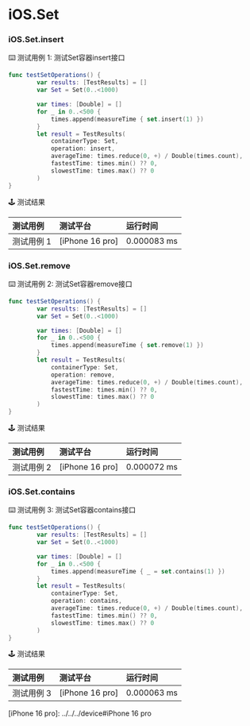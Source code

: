 # iOS.Set
### iOS.Set.insert

:keyboard: 测试用例 1: 测试Set容器insert接口

```swift
func testSetOperations() {
        var results: [TestResults] = []
        var Set = Set(0..<1000)

        var times: [Double] = []
        for _ in 0..<500 {
            times.append(measureTime { set.insert(1) })
        }
        let result = TestResults(
            containerType: Set,
            operation: insert,
            averageTime: times.reduce(0, +) / Double(times.count),
            fastestTime: times.min() ?? 0,
            slowestTime: times.max() ?? 0
        )
}
```

:joystick: 测试结果

| 测试用例   | 测试平台           | 运行时间        |
|:-------|:---------------|:------------|
| 测试用例 1 | [iPhone 16 pro] | 0.000083 ms |


### iOS.Set.remove

:keyboard: 测试用例 2: 测试Set容器remove接口 

```swift
func testSetOperations() {
        var results: [TestResults] = []
        var Set = Set(0..<1000)

        var times: [Double] = []
        for _ in 0..<500 {
            times.append(measureTime { set.remove(1) })
        }
        let result = TestResults(
            containerType: Set,
            operation: remove,
            averageTime: times.reduce(0, +) / Double(times.count),
            fastestTime: times.min() ?? 0,
            slowestTime: times.max() ?? 0
        )
}
```
:joystick: 测试结果

| 测试用例   | 测试平台           | 运行时间        |
|:-------|:---------------|:------------|
| 测试用例 2 | [iPhone 16 pro] | 0.000072 ms |

### iOS.Set.contains

:keyboard: 测试用例 3: 测试Set容器contains接口 

```swift
func testSetOperations() {
        var results: [TestResults] = []
        var Set = Set(0..<1000)

        var times: [Double] = []
        for _ in 0..<500 {
            times.append(measureTime { _ = set.contains(1) })
        }
        let result = TestResults(
            containerType: Set,
            operation: contains,
            averageTime: times.reduce(0, +) / Double(times.count),
            fastestTime: times.min() ?? 0,
            slowestTime: times.max() ?? 0
        )
}
```
:joystick: 测试结果

| 测试用例   | 测试平台           | 运行时间        |
|:-------|:---------------|:------------|
| 测试用例 3 | [iPhone 16 pro] | 0.000063 ms |


[iPhone 16 pro]: ../../../device#iPhone 16 pro
